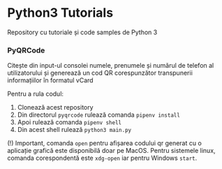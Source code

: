 # Python3 Tutorials

Repository cu tutoriale și code samples de Python 3

### PyQRCode
 Citește din input-ul consolei numele, prenumele și numărul de telefon al utilizatorului și generează
 un cod QR corespunzător transpunerii informațiilor în formatul vCard

 Pentru a rula codul:

 1) Clonează acest repository
 2) Din directorul `pyqrcode` rulează comanda `pipenv install`
 3) Apoi rulează comanda  `pipenv shell`
 4) Din acest shell rulează `python3 main.py`

(!) Important, comanda `open` pentru afișarea codului qr generat cu o aplicație grafică 
este disponibilă doar pe MacOS. Pentru sistemele linux, comanda corespondentă 
este `xdg-open` iar pentru Windows `start`.
